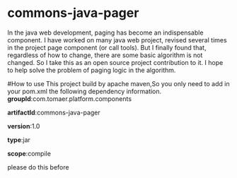# commons-java-pager
In the java web development, paging has become an indispensable component. I have worked on many java web project, revised several times in the project page component (or call tools). But I finally found that, regardless of how to change, there are some basic algorithm is not changed. So I take this as an open source project contribution to it. I hope to help solve the problem of paging logic in the algorithm.

#How to use
This project build by apache maven,So you only need to add in your pom.xml the following dependency information.
__groupId__:com.tomaer.platform.components

__artifactId__:commons-java-pager

__version__:1.0

__type__:jar

__scope__:compile

please do this before
